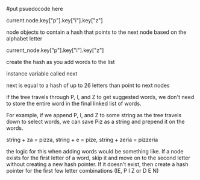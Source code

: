 #put psuedocode here

current.node.key["p"].key["i"].key["z"]

node objects to contain a hash that points to the next node based on the alphabet letter

current_node.key["p"].key["i"].key["z"]

create the hash as you add words to the list

instance variable called next

next is equal to a hash of up to 26 letters than point to next nodes

if the tree travels through P, I, and Z to get suggested words, we don't need to store the entire word in the final linked list of words.

For example, if we append P, I, and Z to some string as the tree travels down to select words, we can save Piz as a string and prepend it on the words.

string + za = pizza, string + e = pize, string + zeria = pizzeria

the logic for this when adding words would be something like.  If a node exists for the first letter of a word, skip it and move on to the second letter without creating a new hash pointer.  If it doesn't exist, then create a hash pointer for the first few letter combinations (IE, P I Z or D E N)  

